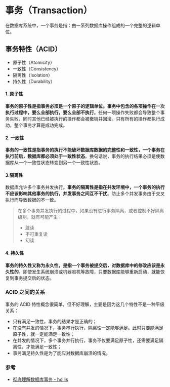 # 事务（Transaction）

在数据库系统中，一个事务是指：由一系列数据库操作组成的一个完整的逻辑单位。


## 事务特性（ACID）

- 原子性（Atomicity）
- 一致性（Consistency）
- 隔离性（Isolation）
- 持久性（Durability）


#### 1. 原子性

**事务的原子性是指事务必须是一个原子的逻辑单位。事务中包含的各项操作在一次执行过程中，要么全部执行，要么全部不执行**。任何一项操作失败都会导致整个事务失败，同时其他已经被执行的操作都会被撤销并回滚。只有所有的操作都执行成功，整个事务才算是成功完成。


#### 2. 一致性

**事务的一致性是指事务的执行不能破坏数据库数据的完整性和一致性，一个事务在执行前后，数据库都必须处于一致性状态**。换句话说，事务的执行结果必须是使数据库从一个一致性状态转变到另一个一致性状态。


#### 3.隔离性

数据库允许多个事务并发执行。**事务的隔离性是指在并发环境中，一个事务的执行不应该影响其他事务的执行，并发事务之间互不干扰**。防止多个并发事务由于交叉执行而导致数据的不一致。

> 在多个事务并发执行的过程中，如果没有进行事务隔离，或者控制不好隔离级别，就有可能产生：
>
> - 脏读
> - 不可重复读
> - 幻读


#### 4. 持久性

**事务的持久性又称为永久性，是指一个事务被提交后，对数据库中的修改应该是永久性的**。即使发生系统崩溃或机器宕机等故障，只要数据库能够重新启动，就能恢复到事务提交后的状态。


### ACID 之间的关系

事务的 ACID 特性概念很简单，但不好理解，主要是因为这几个特性不是一种平级关系：

- 只有满足一致性，事务的结果才是正确的；
- 在没有并发的情况下，事务串行执行，隔离性一定能够满足。此时只要能满足原子性，就一定能满足一致性；
- 在并发的情况下，多个事务并行执行，事务不仅要满足原子性，还需要满足隔离性，才能满足一致性；
- 事务满足持久性是为了能应对数据库崩溃的情况。


### 参考

- [彻底理解数据库事务 - hollis](https://www.hollischuang.com/archives/898)
